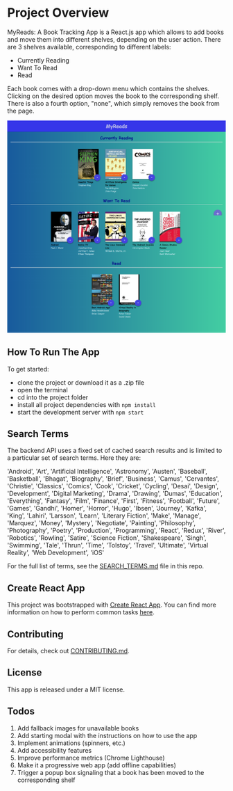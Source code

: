 # Project Overview

MyReads: A Book Tracking App is a React.js app which allows to add books and move them into different shelves, depending on the user action.
There are 3 shelves available, corresponding to different labels: 

* Currently Reading
* Want To Read
* Read

Each book comes with a drop-down menu which contains the shelves. Clicking on the desired option moves the book to the corresponding shelf. There is also a fourth option, "none", which simply removes the book from the page.

![MyReads App Screenshot](https://github.com/DownTheMatrix/MyReads-Book-Tracking-App/blob/master/Screenshot.png?raw=true)

## How To Run The App

To get started:

* clone the project or download it as a .zip file
* open the terminal
* cd into the project folder
* install all project dependencies with `npm install`
* start the development server with `npm start`

## Search Terms

The backend API uses a fixed set of cached search results and is limited to a particular set of search terms. Here they are: 

'Android', 'Art', 'Artificial Intelligence', 'Astronomy', 'Austen', 'Baseball', 'Basketball', 'Bhagat', 'Biography', 'Brief', 'Business', 'Camus', 'Cervantes', 'Christie', 'Classics', 'Comics', 'Cook', 'Cricket', 'Cycling', 'Desai', 'Design', 'Development', 'Digital Marketing', 'Drama', 'Drawing', 'Dumas', 'Education', 'Everything', 'Fantasy', 'Film', 'Finance', 'First', 'Fitness', 'Football', 'Future', 'Games', 'Gandhi', 'Homer', 'Horror', 'Hugo', 'Ibsen', 'Journey', 'Kafka', 'King', 'Lahiri', 'Larsson', 'Learn', 'Literary Fiction', 'Make', 'Manage', 'Marquez', 'Money', 'Mystery', 'Negotiate', 'Painting', 'Philosophy', 'Photography', 'Poetry', 'Production', 'Programming', 'React', 'Redux', 'River', 'Robotics', 'Rowling', 'Satire', 'Science Fiction', 'Shakespeare', 'Singh', 'Swimming', 'Tale', 'Thrun', 'Time', 'Tolstoy', 'Travel', 'Ultimate', 'Virtual Reality', 'Web Development', 'iOS'

For the full list of terms, see the [SEARCH_TERMS.md](SEARCH_TERMS.md) file in this repo.

## Create React App

This project was bootstrapped with [Create React App](https://github.com/facebookincubator/create-react-app). You can find more information on how to perform common tasks [here](https://github.com/facebookincubator/create-react-app/blob/master/packages/react-scripts/template/README.md).

## Contributing

For details, check out [CONTRIBUTING.md](CONTRIBUTING.md).

## License

This app is released under a MIT license.

## Todos

1. Add fallback images for unavailable books
2. Add starting modal with the instructions on how to use the app
3. Implement animations (spinners, etc.)
4. Add accessibility features
5. Improve performance metrics (Chrome Lighthouse)
6. Make it a progressive web app (add offline capabilities)
7. Trigger a popup box signaling that a book has been moved to the corresponding shelf
